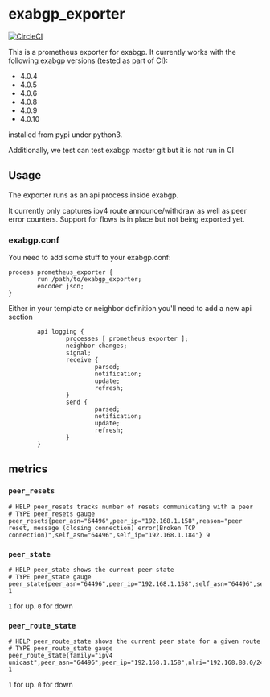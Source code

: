 # exabgp_exporter

[![CircleCI](https://circleci.com/gh/lusis/exabgp_exporter.svg?style=svg)](https://circleci.com/gh/lusis/exabgp_exporter)

This is a prometheus exporter for exabgp. It currently works with the following exabgp versions (tested as part of CI):

- 4.0.4
- 4.0.5
- 4.0.6
- 4.0.8
- 4.0.9
- 4.0.10

installed from pypi under python3.

Additionally, we test can test exabgp master git but it is not run in CI

## Usage

The exporter runs as an api process inside exabgp.

It currently only captures ipv4 route announce/withdraw as well as peer error counters. Support for flows is in place but not being exported yet.

### exabgp.conf

You need to add some stuff to your exabgp.conf:

```text
process prometheus_exporter {
        run /path/to/exabgp_exporter;
        encoder json;
}
```

Either in your template or neighbor definition you'll need to add a new api section

```text
        api logging {
                processes [ prometheus_exporter ];
                neighbor-changes;
                signal;
                receive {
                        parsed;
                        notification;
                        update;
                        refresh;
                }
                send {
                        parsed;
                        notification;
                        update;
                        refresh;
                }
        }
```

## metrics

### `peer_resets`

```text
# HELP peer_resets tracks number of resets communicating with a peer
# TYPE peer_resets gauge
peer_resets{peer_asn="64496",peer_ip="192.168.1.158",reason="peer reset, message (closing connection) error(Broken TCP connection)",self_asn="64496",self_ip="192.168.1.184"} 9
```

### `peer_state`

```text
# HELP peer_state shows the current peer state
# TYPE peer_state gauge
peer_state{peer_asn="64496",peer_ip="192.168.1.158",self_asn="64496",self_ip="192.168.1.184"} 1
```

`1` for up. `0` for down

### `peer_route_state`

```text
# HELP peer_route_state shows the current peer state for a given route
# TYPE peer_route_state gauge
peer_route_state{family="ipv4 unicast",peer_asn="64496",peer_ip="192.168.1.158",nlri="192.168.88.0/24",self_asn="64496",self_ip="192.168.1.184"} 1
```

`1` for up. `0` for down
